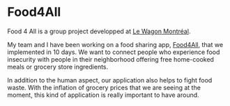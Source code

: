 <h1>Food4All</h1>

<p>Food 4 All is a group project developped at <a href="https://github.com/lewagon">Le Wagon Montréal</a>. 

My team and I have been working on a food sharing app, <a href="https://www.food4all.click">Food4All</a>, that we implemented in 10 days. We want to connect people who experience food insecurity with people in their neighborhood offering free home-cooked meals or grocery store ingredients.

In addition to the human aspect, our application also helps to fight food waste. With the inflation of grocery prices that we are seeing at the moment, this kind of application is really important to have around.</p>

